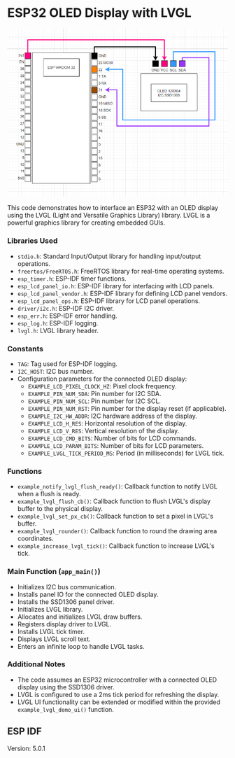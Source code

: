 # ESP32 OLED Display with LVGL

![img](https://raw.githubusercontent.com/proxytype/ZeroBro/main/Sections/I2C-%20OLED/ESP-OLED.PNG)

This code demonstrates how to interface an ESP32 with an OLED display using the LVGL (Light and Versatile Graphics Library) library. LVGL is a powerful graphics library for creating embedded GUIs.

### Libraries Used
- `stdio.h`: Standard Input/Output library for handling input/output operations.
- `freertos/FreeRTOS.h`: FreeRTOS library for real-time operating systems.
- `esp_timer.h`: ESP-IDF timer functions.
- `esp_lcd_panel_io.h`: ESP-IDF library for interfacing with LCD panels.
- `esp_lcd_panel_vendor.h`: ESP-IDF library for defining LCD panel vendors.
- `esp_lcd_panel_ops.h`: ESP-IDF library for LCD panel operations.
- `driver/i2c.h`: ESP-IDF I2C driver.
- `esp_err.h`: ESP-IDF error handling.
- `esp_log.h`: ESP-IDF logging.
- `lvgl.h`: LVGL library header.

### Constants
- `TAG`: Tag used for ESP-IDF logging.
- `I2C_HOST`: I2C bus number.
- Configuration parameters for the connected OLED display:
  - `EXAMPLE_LCD_PIXEL_CLOCK_HZ`: Pixel clock frequency.
  - `EXAMPLE_PIN_NUM_SDA`: Pin number for I2C SDA.
  - `EXAMPLE_PIN_NUM_SCL`: Pin number for I2C SCL.
  - `EXAMPLE_PIN_NUM_RST`: Pin number for the display reset (if applicable).
  - `EXAMPLE_I2C_HW_ADDR`: I2C hardware address of the display.
  - `EXAMPLE_LCD_H_RES`: Horizontal resolution of the display.
  - `EXAMPLE_LCD_V_RES`: Vertical resolution of the display.
  - `EXAMPLE_LCD_CMD_BITS`: Number of bits for LCD commands.
  - `EXAMPLE_LCD_PARAM_BITS`: Number of bits for LCD parameters.
  - `EXAMPLE_LVGL_TICK_PERIOD_MS`: Period (in milliseconds) for LVGL tick.

### Functions
- `example_notify_lvgl_flush_ready()`: Callback function to notify LVGL when a flush is ready.
- `example_lvgl_flush_cb()`: Callback function to flush LVGL's display buffer to the physical display.
- `example_lvgl_set_px_cb()`: Callback function to set a pixel in LVGL's buffer.
- `example_lvgl_rounder()`: Callback function to round the drawing area coordinates.
- `example_increase_lvgl_tick()`: Callback function to increase LVGL's tick.

### Main Function (`app_main()`)
- Initializes I2C bus communication.
- Installs panel IO for the connected OLED display.
- Installs the SSD1306 panel driver.
- Initializes LVGL library.
- Allocates and initializes LVGL draw buffers.
- Registers display driver to LVGL.
- Installs LVGL tick timer.
- Displays LVGL scroll text.
- Enters an infinite loop to handle LVGL tasks.

### Additional Notes
- The code assumes an ESP32 microcontroller with a connected OLED display using the SSD1306 driver.
- LVGL is configured to use a 2ms tick period for refreshing the display.
- LVGL UI functionality can be extended or modified within the provided `example_lvgl_demo_ui()` function.

## ESP IDF
Version: 5.0.1
